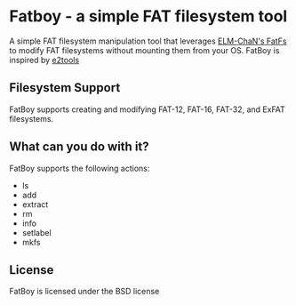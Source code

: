 # Fatboy - a simple FAT filesystem tool
A simple FAT filesystem manipulation tool that leverages [ELM-ChaN's FatFs](http://elm-chan.org/fsw/ff/00index_e.html) to modify FAT filesystems without mounting them from your OS. FatBoy is inspired by [e2tools](http://home.earthlink.net/~k_sheff/sw/e2tools/)

## Filesystem Support

FatBoy supports creating and modifying FAT-12, FAT-16, FAT-32, and ExFAT filesystems.

## What can you do with it?

FatBoy supports the following actions:
 - ls
 - add
 - extract
 - rm
 - info
 - setlabel
 - mkfs

## License
FatBoy is licensed under the BSD license
